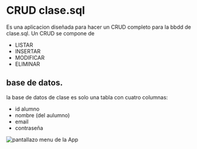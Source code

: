 # CRUD clase.sql

Es una aplicacion diseñada para hacer un CRUD completo para la bbdd de clase.sql.
Un CRUD se compone de

- LISTAR
- INSERTAR 
- MODIFICAR 
- ELIMINAR


## base de datos.

la base de datos de clase es solo una tabla con cuatro columnas:

- id alumno
- nombre (del aulumno)
- email
- contraseña

![pantallazo menu de la App](C:\Users\jaele\Pictures\clase.png)


